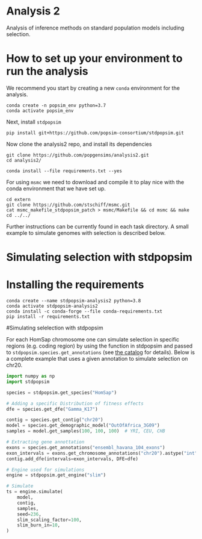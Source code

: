 # Analysis 2
Analysis of inference methods on standard population models including selection.

# How to set up your environment to run the analysis
We recommend you start by creating a new `conda` environment for the analysis. 

```
conda create -n popsim_env python=3.7 
conda activate popsim_env
```

Next, install `stdpopsim`
```
pip install git+https://github.com/popsim-consortium/stdpopsim.git
```

Now clone the analysis2 repo, and install its dependencies
```
git clone https://github.com/popgensims/analysis2.git
cd analysis2/

conda install --file requirements.txt --yes
````

For using `msmc` we need to download and compile it to play nice
with the conda environment that we have set up.
```
cd extern
git clone https://github.com/stschiff/msmc.git
cat msmc_makefile_stdpopsim_patch > msmc/Makefile && cd msmc && make
cd ../../
```

Further instructions can be currently found in each task directory.
A small example to simulate genomes with selection is described below.


# Simulating selection with stdpopsim

# Installing the requirements

```
conda create --name stdpopsim-analysis2 python=3.8
conda activate stdpopsim-analysis2
conda install -c conda-forge --file conda-requirements.txt
pip install -r requirements.txt
```

#Simulating selelection with stdpopsim


For each HomSap chromosome one can simulate selection in specific regions (e.g. coding region)
by using the function in stdpopsim and passed to
`stdpopsim.species.get_annotations` (see [the catalog](https://popsim-consortium.github.io/stdpopsim-docs/latest/tutorial.html#simulating-selection-on-exons) for details). Below is a complete example
that uses a given annotation to simulate selection on chr20.

```python
import numpy as np
import stdpopsim

species = stdpopsim.get_species("HomSap")

# Adding a specific Distribution of fitness effects
dfe = species.get_dfe("Gamma_K17")

contig = species.get_contig("chr20")
model = species.get_demographic_model("OutOfAfrica_3G09")
samples = model.get_samples(100, 100, 100)  # YRI, CEU, CHB

# Extracting gene annottation
exons = species.get_annotations("ensembl_havana_104_exons")
exon_intervals = exons.get_chromosome_annotations("chr20").astype("int")
contig.add_dfe(intervals=exon_intervals, DFE=dfe)

# Engine used for simulations
engine = stdpopsim.get_engine("slim")

# Simulate
ts = engine.simulate(
    model,
    contig,
    samples,
    seed=236,
    slim_scaling_factor=100,
    slim_burn_in=10,
)
```